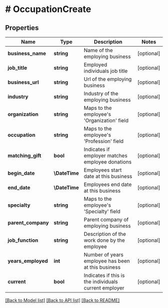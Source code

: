# # OccupationCreate

## Properties

Name | Type | Description | Notes
------------ | ------------- | ------------- | -------------
**business_name** | **string** | Name of the employing business | [optional]
**job_title** | **string** | Employed individuals job title | [optional]
**business_url** | **string** | Url of the employing business | [optional]
**industry** | **string** | Industry of the employing business | [optional]
**organization** | **string** | Maps to the employee&#39;s &#39;Organization&#39; field | [optional]
**occupation** | **string** | Maps to the employee&#39;s &#39;Profession&#39; field | [optional]
**matching_gift** | **bool** | Indicates if employer matches employee donations | [optional]
**begin_date** | **\DateTime** | Employees start date at this business | [optional]
**end_date** | **\DateTime** | Employees end date at this business | [optional]
**specialty** | **string** | Maps to the employee&#39;s &#39;Specialty&#39; field | [optional]
**parent_company** | **string** | Parent company of employing business | [optional]
**job_function** | **string** | Description of the work done by the employee | [optional]
**years_employed** | **int** | Number of years employee has been at this business | [optional]
**current** | **bool** | Indicates if this is the individuals current employer | [optional]

[[Back to Model list]](../../README.md#models) [[Back to API list]](../../README.md#endpoints) [[Back to README]](../../README.md)
